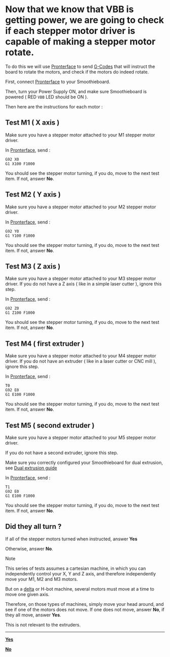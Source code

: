 
# Now that we know that VBB is getting power, we are going to check if each stepper motor driver is capable of making a stepper motor rotate.

To do this we will use [Pronterface](pronterface.md) to send [G-Codes](/supported-g-codes.md) that will instruct the board to rotate the motors, and check if the motors do indeed rotate.

First, connect [Pronterface](pronterface.md) to your Smoothieboard.

Then, turn your Power Supply ON, and make sure Smoothieboard is powered ( RED `VBB` LED should be ON ).

Then here are the instructions for each motor :

## Test M1 ( X axis )

Make sure you have a stepper motor attached to your M1 stepper motor driver.

In [Pronterface](pronterface.md), send :

```
G92 X0
G1 X100 F1000
```

You should see the stepper motor turning, if you do, move to the next test item. If not, answer **No**.

## Test M2 ( Y axis )

Make sure you have a stepper motor attached to your M2 stepper motor driver.

In [Pronterface](pronterface.md), send :

```
G92 Y0
G1 Y100 F1000
```

You should see the stepper motor turning, if you do, move to the next test item. If not, answer **No**.

## Test M3 ( Z axis )

Make sure you have a stepper motor attached to your M3 stepper motor driver. If you do not have a Z axis ( like in a simple laser cutter ), ignore this step.

In [Pronterface](pronterface.md), send :

```
G92 Z0
G1 Z100 F1000
```

You should see the stepper motor turning, if you do, move to the next test item. If not, answer **No**.

## Test M4 ( first extruder )

Make sure you have a stepper motor attached to your M4 stepper motor driver. If you do not have an extruder ( like in a laser cutter or CNC mill ), ignore this step.

In [Pronterface](pronterface.md), send :

```
T0
G92 E0
G1 E100 F1000
```

You should see the stepper motor turning, if you do, move to the next test item. If not, answer **No**.

## Test M5 ( second extruder )

Make sure you have a stepper motor attached to your M5 stepper motor driver.

If you do not have a second extruder, ignore this step.

Make sure you correctly configured your Smoothieboard for dual extrusion, see [Dual extrusion guide](/3d-printer-guide.md#toc31)

In [Pronterface](pronterface.md), send :

```
T1
G92 E0
G1 E100 F1000
```

You should see the stepper motor turning, if you do, move to the next test item. If not, answer **No**.

## Did they all turn ?

If all of the stepper motors turned when instructed, answer **Yes**

Otherwise, answer **No**.

> [!NOTE]
> This series of tests assumes a cartesian machine, in which you can independently control your X, Y and Z axis, and therefore independently move your M1, M2 and M3 motors.
> 
> But on a [delta](delta.md) or H-bot machine, several motors must move at a time to move one given axis.
> 
> Therefore, on those types of machines, simply move your head around, and see if one of the motors does not move. If one does not move, answer **No**, if they all move, answer **Yes**.
> 
> This is not relevant to the extruders.

---

[**Yes**](/debug/vbb_is_getting_power.md)

[**No**](/debug/vbb_is_not_getting_power.md)
